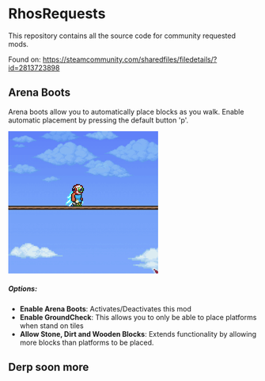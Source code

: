 
# RhosRequests

This repository contains all the source code for community requested mods. 

Found on: https://steamcommunity.com/sharedfiles/filedetails/?id=2813723898

## Arena Boots
Arena boots allow you to automatically place blocks as you walk. Enable automatic placement by pressing the default button 'p'.

![](Assets/ArenaBoots.gif)

##### Options:
 - **Enable Arena Boots**: Activates/Deactivates this mod
 - **Enable GroundCheck**: This allows you to only be able to place platforms when stand on tiles
 - **Allow Stone, Dirt and Wooden Blocks**: Extends functionality by allowing more blocks than platforms to be placed.

## Derp soon more
